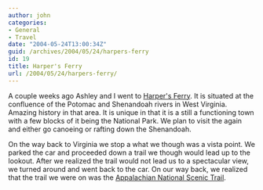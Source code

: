 ```yaml
---
author: john
categories:
- General
- Travel
date: "2004-05-24T13:00:34Z"
guid: /archives/2004/05/24/harpers-ferry
id: 19
title: Harper's Ferry
url: /2004/05/24/harpers-ferry/
---
```


A couple weeks ago Ashley and I went to [Harper's Ferry](http://www.nps.gov/hafe/). It is situated at the confluence of the Potomac and Shenandoah rivers in West Virginia. Amazing history in that area. It is unique in that it is a still a functioning town with a few blocks of it being the National Park. We plan to visit the again and either go canoeing or rafting down the Shenandoah.

On the way back to Virginia we stop a what we though was a vista point. We parked the car and proceeded down a trail we though would lead up to the lookout. After we realized the trail would not lead us to a spectacular view, we turned around and went back to the car. On our way back, we realized that the trail we were on was the [Appalachian National Scenic Trail](http://www.nps.gov/appa/).